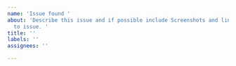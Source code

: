 ```yaml
---
name: 'Issue found '
about: 'Describe this issue and if possible include Screenshots and links related
  to issue. '
title: ''
labels: ''
assignees: ''

---
```



